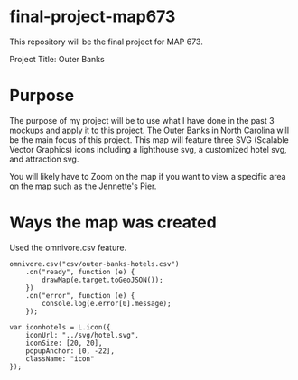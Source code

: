 # final-project-map673
This repository will be the final project for MAP 673.

Project Title: Outer Banks

# Purpose
The purpose of my project will be to use what I have done in the past 3 mockups and apply it to this project. The Outer Banks in North Carolina will be the main focus of this project. This map will feature three SVG (Scalable Vector Graphics) icons including a lighthouse svg, a customized hotel svg, and attraction svg. 

You will likely have to Zoom on the map if you want to view a specific area on the map such as the Jennette's Pier.

# Ways the map was created

Used the omnivore.csv feature.

```
omnivore.csv("csv/outer-banks-hotels.csv")
    .on("ready", function (e) {
        drawMap(e.target.toGeoJSON());
    })
    .on("error", function (e) {
        console.log(e.error[0].message);
    });

var iconhotels = L.icon({
    iconUrl: "../svg/hotel.svg",
    iconSize: [20, 20],
    popupAnchor: [0, -22],
    className: "icon"
});
```